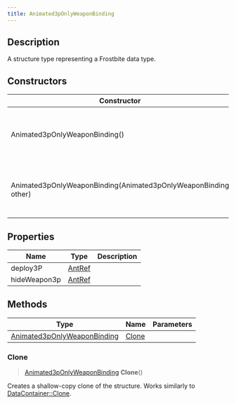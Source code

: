 ```yaml
---
title: Animated3pOnlyWeaponBinding
---
```

## Description

A structure type representing a Frostbite data type.

## Constructors

| Constructor                                                    | Description                                              |
| -------------------------------------------------------------- | -------------------------------------------------------- |
| Animated3pOnlyWeaponBinding()                                  | Create a new instance of this structure type.            |
| Animated3pOnlyWeaponBinding(Animated3pOnlyWeaponBinding other) | Create a reference copy of a structure of the same type. |

## Properties

| Name         | Type             | Description |
| ------------ | ---------------- | ----------- |
| deploy3P     | [AntRef](/vext/ref/fb/antref/) |             |
| hideWeapon3p | [AntRef](/vext/ref/fb/antref/) |             |

## Methods

| Type                                                       | Name            | Parameters |
| ---------------------------------------------------------- | --------------- | ---------- |
| [Animated3pOnlyWeaponBinding](/vext/ref/fb/animated3ponlyweaponbinding/) | [Clone](#clone) |            |

### Clone

> [Animated3pOnlyWeaponBinding](/vext/ref/fb/animated3ponlyweaponbinding/) **Clone**()

Creates a shallow-copy clone of the structure. Works similarly to [DataContainer::Clone](/vext/ref/shared/class/datacontainer#clone).
